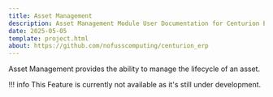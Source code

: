 ```yaml
---
title: Asset Management
description: Asset Management Module User Documentation for Centurion ERP by No Fuss Computing
date: 2025-05-05
template: project.html
about: https://github.com/nofusscomputing/centurion_erp
---
```


Asset Management provides the ability to manage the lifecycle of an asset. 

!!! info
    This Feature is currently not available as it's still under development.
